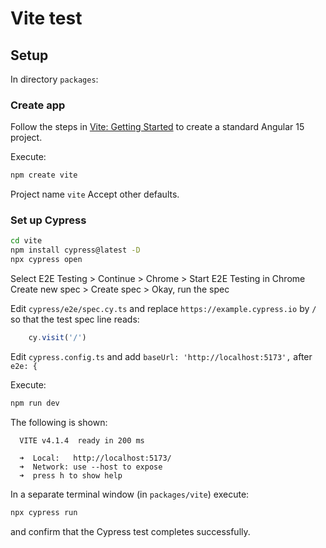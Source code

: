 # Vite test

## Setup

In directory `packages`:

### Create app

Follow the steps in [Vite: Getting Started](https://vitejs.dev/guide/) to create a standard Angular 15 project.

Execute:

```bash
npm create vite
```
Project name `vite`
Accept other defaults.

### Set up Cypress

```bash
cd vite
npm install cypress@latest -D
npx cypress open
```
Select E2E Testing > Continue > Chrome > Start E2E Testing in Chrome
Create new spec > Create spec > Okay, run the spec

Edit
`cypress/e2e/spec.cy.ts` and replace `https://example.cypress.io` by `/` so that the test spec line reads:
```js
    cy.visit('/')
```

Edit
`cypress.config.ts` and add
`baseUrl: 'http://localhost:5173',`
after
`e2e: {`

Execute:

```bash
npm run dev
```
The following is shown:

```text
  VITE v4.1.4  ready in 200 ms

  ➜  Local:   http://localhost:5173/
  ➜  Network: use --host to expose
  ➜  press h to show help
```

In a separate terminal window (in `packages/vite`) execute:

```bash
npx cypress run
```
and confirm that the Cypress test completes successfully.
